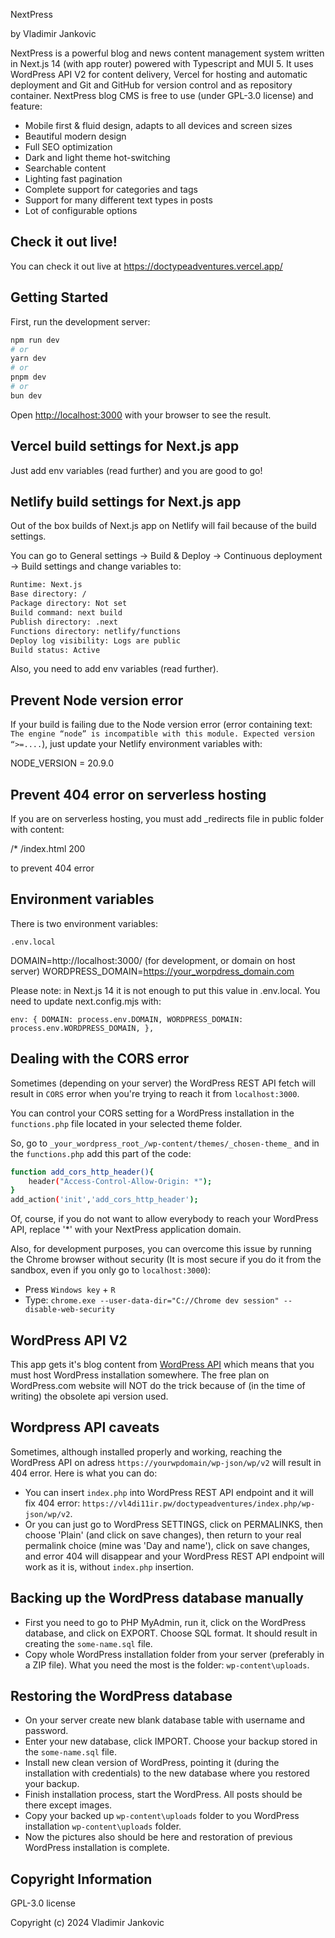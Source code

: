 NextPress

by Vladimir Jankovic

NextPress is a powerful blog and news content management system written in Next.js 14 (with app router) powered with Typescript and MUI 5. It uses WordPress API V2 for content delivery, Vercel for hosting and automatic deployment and Git and GitHub for version control and as repository container. NextPress blog CMS is free to use (under GPL-3.0 license) and feature:

- Mobile first & fluid design, adapts to all devices and screen sizes
- Beautiful modern design
- Full SEO optimization
- Dark and light theme hot-switching
- Searchable content
- Lighting fast pagination
- Complete support for categories and tags
- Support for many different text types in posts
- Lot of configurable options

## Check it out live!

You can check it out live at https://doctypeadventures.vercel.app/

## Getting Started

First, run the development server:

```bash
npm run dev
# or
yarn dev
# or
pnpm dev
# or
bun dev
```

Open [http://localhost:3000](http://localhost:3000) with your browser to see the result.

## Vercel build settings for Next.js app

Just add env variables (read further) and you are good to go!

## Netlify build settings for Next.js app

Out of the box builds of Next.js app on Netlify will fail because of the build settings.

You can go to General settings -> Build & Deploy -> Continuous deployment -> Build settings and change variables to:

```bash
Runtime: Next.js
Base directory: /
Package directory: Not set
Build command: next build
Publish directory: .next
Functions directory: netlify/functions
Deploy log visibility: Logs are public
Build status: Active
```

Also, you need to add env variables (read further).

## Prevent Node version error

If your build is failing due to the Node version error (error containing text: `The engine “node” is incompatible with this module. Expected version “>=....`), just update your Netlify environment variables with:

NODE_VERSION = 20.9.0

## Prevent 404 error on serverless hosting

If you are on serverless hosting, you must add \_redirects file in public folder with content:

/\* /index.html 200

to prevent 404 error

## Environment variables

There is two environment variables:

`.env.local`

DOMAIN=http://localhost:3000/ (for development, or domain on host server)
WORDPRESS_DOMAIN=https://your_worpdress_domain.com

Please note: in Next.js 14 it is not enough to put this value in .env.local. You need to update next.config.mjs with:

`env: {
    DOMAIN: process.env.DOMAIN,
    WORDPRESS_DOMAIN: process.env.WORDPRESS_DOMAIN,
},`

## Dealing with the CORS error

Sometimes (depending on your server) the WordPress REST API fetch will result in `CORS` error when you're trying to reach it from `localhost:3000`.

You can control your CORS setting for a WordPress installation in the `functions.php` file located in your selected theme folder.

So, go to `_your_wordpress_root_/wp-content/themes/_chosen-theme_` and in the `functions.php` add this part of the code:

```bash
function add_cors_http_header(){
    header("Access-Control-Allow-Origin: *");
}
add_action('init','add_cors_http_header');
```

Of, course, if you do not want to allow everybody to reach your WordPress API, replace '\*' with your NextPress application domain.

Also, for development purposes, you can overcome this issue by running the Chrome browser without security (It is most secure if you do it from the sandbox, even if you only go to `localhost:3000`):

- Press `Windows key` + `R`
- Type: `chrome.exe --user-data-dir="C://Chrome dev session" --disable-web-security`

## WordPress API V2

This app gets it's blog content from [WordPress API](https://developer.wordpress.org/rest-api/) which means that you must host WordPress installation somewhere. The free plan on WordPress.com website will NOT do the trick because of (in the time of writing) the obsolete api version used.

## Wordpress API caveats

Sometimes, although installed properly and working, reaching the WordPress API on adress `https://yourwpdomain/wp-json/wp/v2` will result in 404 error. Here is what you can do:

- You can insert `index.php` into WordPress REST API endpoint and it will fix 404 error: `https://vl4di11ir.pw/doctypeadventures/index.php/wp-json/wp/v2`.
- Or you can just go to WordPress SETTINGS, click on PERMALINKS, then choose 'Plain' (and click on save changes), then return to your real permalink choice (mine was 'Day and name'), click on save changes, and error 404 will disappear and your WordPress REST API endpoint will work as it is, without `index.php` insertion.

## Backing up the WordPress database manually

- First you need to go to PHP MyAdmin, run it, click on the WordPress database, and click on EXPORT. Choose SQL format. It should result in creating the `some-name.sql` file.
- Copy whole WordPress installation folder from your server (preferably in a ZIP file). What you need the most is the folder: `wp-content\uploads`.

## Restoring the WordPress database

- On your server create new blank database table with username and password.
- Enter your new database, click IMPORT. Choose your backup stored in the `some-name.sql` file.
- Install new clean version of WordPress, pointing it (during the installation with credentials) to the new database where you restored your backup.
- Finish installation process, start the WordPress. All posts should be there except images.
- Copy your backed up `wp-content\uploads` folder to you WordPress installation `wp-content\uploads` folder.
- Now the pictures also should be here and restoration of previous WordPress installation is complete.

## Copyright Information

GPL-3.0 license

Copyright (c) 2024 Vladimir Jankovic

